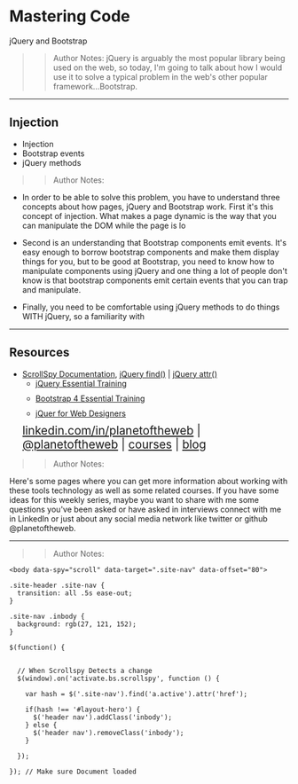 <!-- .slide: data-state="title" -->

# Mastering Code
jQuery and Bootstrap

> >Author Notes:
jQuery is arguably the most popular library being used on the web, so today, I'm going to talk about how I would use it to solve a typical problem in the web's other popular framework...Bootstrap.

---

## Injection

- Injection
- Bootstrap events
- jQuery methods

> > Author Notes:

- In order to be able to solve this problem, you have to understand three concepts about how pages, jQuery and Bootstrap work. First it's this concept of injection. What makes a page dynamic is the way that you can manipulate the DOM while the page is lo

- Second is an understanding that Bootstrap components emit events. It's easy enough to borrow bootstrap components and make them display things for you, but to be good at Bootstrap, you need to know how to manipulate components using jQuery and one thing a lot of people don't know is that bootstrap components emit certain events that you can trap and manipulate.

- Finally, you need to be comfortable using jQuery methods to do things WITH jQuery, so a familiarity with 

---
## Resources
<ul>
  <li><a href="http://getbootstrap.com/docs/4.0/components/scrollspy/">ScrollSpy Documentation</a>, <a href="http://api.jquery.com/find/">jQuery find()</a> | <a href="http://api.jquery.com/attr/">jQuery attr()</a></li>
  <li style="list-style: none;">
    <ul>
      <li style="margin-bottom: 10px"><a href="https://www.linkedin.com/learning/jquery-essential-training-2?trk=insiders_6787408_learning">jQuery Essential Training</a></li>
      <li style="margin-bottom: 10px"><a href="https://www.linkedin.com/learning/bootstrap-4-essential-training?trk=insiders_6787408_learning">Bootstrap 4 Essential Training</a></li>
      <li style="margin-bottom: 10px"><a href="https://www.linkedin.com/learning/jquery-for-web-designers?trk=insiders_6787408_learning">jQuer for Web Designers</a></li>
    </ul>
  </li>
  <li style="list-style: none; font-size: 1.3rem;"><a href="hhttps://www.linkedin.com/in/planetoftheweb">linkedin.com/in/planetoftheweb</a> | <a href="https://www.twitter.com/planetoftheweb">@planetoftheweb</a> | <a href="https://www.linkedin.com/learning/instructors/ray-villalobos">courses</a> | <a href="https://raybo.org">blog</a></li>
</ul>

> > Author Notes:

Here's some pages where you can get more information about working with these tools technology as well as some related courses. If you have some ideas for this weekly series, maybe you want to share with me some questions you've been asked or have asked in interviews connect with me in LinkedIn or just about any social media network like twitter or github @planetoftheweb.


---
> > Author Notes:


```
<body data-spy="scroll" data-target=".site-nav" data-offset="80">

.site-header .site-nav {
  transition: all .5s ease-out;
}

.site-nav .inbody {
  background: rgb(27, 121, 152); 
}

$(function() {
  

  // When Scrollspy Detects a change
  $(window).on('activate.bs.scrollspy', function () {

    var hash = $('.site-nav').find('a.active').attr('href');

    if(hash !== '#layout-hero') {
      $('header nav').addClass('inbody');
    } else {
      $('header nav').removeClass('inbody');
    }

  });

}); // Make sure Document loaded
```

